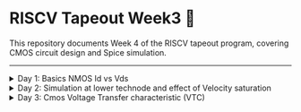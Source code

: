 # RISCV Tapeout Week3 🚀

This repository documents Week 4 of the RISCV tapeout program, covering CMOS circuit design and Spice simulation.

---

<details>
<summary>Day 1: Basics NMOS Id vs Vds</summary>

## Day 1: Basics — NMOS Id vs Vds

NMOS and PMOS transistors form the foundation of logic gates:

- NMOS devices are N-channel MOSFETs with a P-type substrate, SiO2 isolation, n+ source/drain, gate oxide, and a gate made from polysilicon or metal. Terminals: Gate (G), Source (S), Drain (D), Body (B).
- PMOS devices use an N-type substrate and p+ diffusion regions.

A MOSFET operates in three main modes:

1. Cutoff mode
   - Condition: `VGS < Vt` (threshold voltage).
   - Source, drain, and body junctions are off; no inversion channel forms → transistor behaves like an open circuit.
   - No drain current flows.
   - Bulk (body) bias effect: a nonzero `VSB` changes `Vt` (positive `VSB` increases `Vt`).

2. Resistive / Linear / Triode region
   - Condition: `VGS > Vt` and `VDS < VGS − Vt`.
   - Drain current (exact): `ID = Kn * [(VGS − Vt) * VDS − 2 * VDS^2]`
   - For small `VDS`: `ID ≈ Kn * (VGS − Vt) * VDS` (acts like a voltage-controlled resistor).
   - `Kn` depends on process, `W`, and `L`.

3. Saturation region
   - Condition: `VGS > Vt` and `VDS ≥ VGS − Vt`.
   - Channel pinches off near the drain; current approximately independent of `VDS`.
   - Ideal saturation current: `ID ≈ (Kn / 2) * (VGS − Vt)^2`.
   - With channel-length modulation: `ID = (Kn / 2) * (VGS − Vt)^2 * (1 + λ * VDS)` where `λ` models the dependence on `VDS`.

Introduction to SPICE
- SPICE uses device models (from the foundry/PDK) and circuit netlists to compute waveforms and operating points based on the equations above and many fitted parameters (e.g., `VTH0`, `U0`, etc.).

How to perform SPICE simulation
1. Verify the setup: ensure model parameters (Kn, Vto, etc.) match the target technology node.
2. Create a SPICE netlist for the circuit.

Basic steps when writing a SPICE netlist:
- Define nodes.
- Define device elements connecting nodes, e.g.:
  - `M1 vdd n1 0 0 nmos W=1.8u L=1.2u`
    - `M1` = device name, followed by terminals, model name, and parameters.
- Include the PDK/model `.lib` file that contains device model definitions.

![Image](https://github.com/Santosh3672/RISC-V_Tapeout_Programm/blob/main/Week%204%3A%20Spice%20simulation%20for%20STA/Image%20W4/W4d1p2.png)

Labs
- For labs we used the repository: https://github.com/kunalg123/sky130CircuitDesignWorkshop/tree/main
- Directory of interest:
  - `sky130CircuitDesignWorkshop/design/sky130_fd_pr/` — contains `cells/` and `models/`.

Objective: Plot Id vs Vds for different Vgs values.

Spice netlist used:

```spice
* Model / Netlist Description
.param temp=27

* Including sky130 library files (adjust path if needed)
.lib "sky130_fd_pr/models/sky130.lib.spice" tt

* Circuit netlist
XM1 Vdd n1 0 0 sky130_fd_pr__nfet_01v8 w=5 l=2
R1 n1 in 55
Vdd vdd 0 1.8V
Vin in 0 1.8V

* Simulation commands
.op
.dc Vdd 0 1.8 0.1 Vin 0 1.8 0.2

.control
run
display
setplot dc1
.endc

.end
```

Components of the SPICE netlist
1. Parameter definition: `temp = 27`
2. Include `.lib` from the models directory (the `sky130_fd_pr__nfet_01v8` model is referenced).
3. Circuit elements: NFET, resistor, and voltage sources.
4. Simulation: DC sweep for `Vdd` (acts as `Vds`) and `Vin` (acts as `Vgs`).

Steps to perform SPICE simulation using ngspice:
1. Run:
   ```
   ngspice ./day1_nfet_idvds_L2_W5.spice
   ```
   ![Image](https://github.com/Santosh3672/RISC-V_Tapeout_Programm/blob/main/Week%204%3A%20Spice%20simulation%20for%20STA/Image%20W4/W4d1p3.png)

2. Plot the drain branch current vs Vds:
   - Example: `plot -vdd#branch`
   - Note: branch current sign may be negative due to SPICE sign conventions — use the sign or absolute value as needed.
   ![Image](https://github.com/Santosh3672/RISC-V_Tapeout_Programm/blob/main/Week%204%3A%20Spice%20simulation%20for%20STA/Image%20W4/W4d1p4.png)

We have Id on the Y axis and Vds on the X axis; different traces correspond to different `Vgs`.

W/L ratio = 5/2 = 2.5

</details>


<details>
<summary>Day 2: Simulation at lower technode and effect of Velocity saturation</summary>

## Day 2: Simulation at lower technode and effect of Velocity saturation

This section compares long- and short-channel MOSFET behavior (L = 2 µm vs L = 150 nm) to illustrate velocity saturation and its effect on Id–Vgs and Id–Vds characteristics.

### Short‑channel example (L = 150 nm)

Spice netlist used:
```spice
*Model Description
.param temp=27


*Including sky130 library files
.lib "sky130_fd_pr/models/sky130.lib.spice" tt


*Netlist Description



XM1 Vdd n1 0 0 sky130_fd_pr__nfet_01v8 w=0.375 l=0.15

R1 n1 in 55

Vdd vdd 0 1.8V
Vin in 0 1.8V

*simulation commands

.op
.dc Vdd 0 1.8 0.1 Vin 0 1.8 0.2

.control

run
display
setplot dc1
.endc

.end
```

Spice waveform:

![Image](https://github.com/Santosh3672/RISC-V_Tapeout_Programm/blob/main/Week%204%3A%20Spice%20simulation%20for%20STA/Image%20W4/W4d2p1.png)

W/L ratio = 0.375/0.15

Notes:
- L reduced to 150 nm to study velocity saturation.
- W changed from default 390 µm to 375 µm so W/L ≈ 2.5 (kept comparable to long-channel case).

Observation:
- For the short-channel device, saturation drain current shows an approximately linear dependence on Vgs (due to velocity saturation), unlike the quadratic dependence predicted for long-channel devices.


---

### Id vs Vgs — long vs short channel

Long-channel (example, L = 2 µm) netlist:
```spice
*Model Description
.param temp=27

*Including sky130 library files
.lib "sky130_fd_pr/models/sky130.lib.spice" tt

*Netlist Description

XM1 Vdd n1 0 0 sky130_fd_pr__nfet_01v8 w=2 l=5

R1 n1 in 55

Vdd vdd 0 1.8V
Vin in 0 1.8V

*simulation commands

.op
.dc Vin 0 1.8 0.1 Vdd 0 2.5 2.5

.control

run
display
setplot dc1
.endc

.end
```

Simulation waveform (long channel):
![Image](https://github.com/Santosh3672/RISC-V_Tapeout_Programm/blob/main/Week%204%3A%20Spice%20simulation%20for%20STA/Image%20W4/W4d2p2.png)

Observation:
- Id varies roughly quadratically with Vgs for the long-channel device (as per square-law behavior).

Short-channel Id vs Vgs netlist (repeat for comparison):
```spice
*Model Description
.param temp=27


*Including sky130 library files
.lib "sky130_fd_pr/models/sky130.lib.spice" tt


*Netlist Description



XM1 Vdd n1 0 0 sky130_fd_pr__nfet_01v8 w=0.375 l=0.15

R1 n1 in 55

Vdd vdd 0 1.8V
Vin in 0 1.8V

*simulation commands

.op
.dc Vin 0 1.8 0.1 Vdd 0 2.5 2.5

.control

run
display
setplot dc1
.endc

.end
```

Simulation waveform (short channel):
![Image](https://github.com/Santosh3672/RISC-V_Tapeout_Programm/blob/main/Week%204%3A%20Spice%20simulation%20for%20STA/Image%20W4/W4d2p3.png)

Observation:
- Id increases approximately linearly with Vgs for the short-channel device because carriers reach velocity saturation; the square‑law no longer holds.

Definitions / notes:
- Vdsat: technology-dependent saturation voltage where carriers begin to saturate in velocity.
- Threshold voltage, mobility, and other parameters are taken from the sky130 model file included via the `.lib` directive.
- Keeping comparable W/L between cases isolates the effect of channel length scaling.

</details>


<details>
<summary>Day 3: Cmos Voltage Transfer characteristic (VTC)</summary>

## Day 3: Cmos Voltage Transfer characteristic (VTC)


The VTC (Vin vs Vout) of a CMOS inverter shows switching behavior and the inverter switching threshold Vm. It is obtained by overlapping the NMOS pull‑down and PMOS load characteristics or by sweeping Vin and plotting out.

### DC VTC (DC sweep)

Spice deck to evaluate VTC (DC sweep):

 ````
 *Model Description
.param temp=27


*Including sky130 library files
.lib "sky130_fd_pr/models/sky130.lib.spice" tt


*Netlist Description


XM1 out in vdd vdd sky130_fd_pr__pfet_01v8 w=0.84 l=0.15
XM2 out in 0 0 sky130_fd_pr__nfet_01v8 w=0.36 l=0.15


Cload out 0 50fF

Vdd vdd 0 1.8V
Vin in 0 1.8V

*simulation commands

.op

.dc Vin 0 1.8 0.01

.control
run
setplot dc1
display
.endc

.end
````

Notes:
- The pMOS W/L is larger than nMOS W/L (Wp/Lp = 5.6 vs Wn/Ln = 1.8) to compensate for lower pMOS mobility.
- In ngspice use `plot out vs in` to view the VTC.

![Image](https://github.com/Santosh3672/RISC-V_Tapeout_Programm/blob/main/Week%204%3A%20Spice%20simulation%20for%20STA/Image%20W4/W4d3p1.png)

- To find the switching threshold Vm, locate the point where Vin = Vout (zoom if necessary).

![Image](https://github.com/Santosh3672/RISC-V_Tapeout_Programm/blob/main/Week%204%3A%20Spice%20simulation%20for%20STA/Image%20W4/W4d3p2.png)
 


### Dynamic response (transition)
To simulate the inverter switching dynamically, use a pulse input and transient simulation:



```spice
*Model Description
.param temp=27


*Including sky130 library files
.lib "sky130_fd_pr/models/sky130.lib.spice" tt


*Netlist Description


XM1 out in vdd vdd sky130_fd_pr__pfet_01v8 w=0.84 l=0.15
XM2 out in 0 0 sky130_fd_pr__nfet_01v8 w=0.36 l=0.15


Cload out 0 50fF

Vdd vdd 0 1.8V
Vin in 0 PULSE(0V 1.8V 0 0.1ns 0.1ns 2ns 4ns)

*simulation commands

.tran 1n 10n

.control
run
.endc

.end
```



- The PULSE source toggles Vin between 0 and 1.8 V with specified rise/fall times and periods.
- Plot `out` and `in` vs. `time` to measure delays.

![Image](https://github.com/Santosh3672/RISC-V_Tapeout_Programm/blob/main/Week%204%3A%20Spice%20simulation%20for%20STA/Image%20W4/W4d3p3.png)

- Rising delay: time difference when both Vin and Vout cross Vdd/2 (0.9 V) on the rising edge.


![Image](https://github.com/Santosh3672/RISC-V_Tapeout_Programm/blob/main/Week%204%3A%20Spice%20simulation%20for%20STA/Image%20W4/W4d3p4.png)

From image above rise delay = (2.48-2.15) ns = 0.33ns = 330ps

- Falling delay: analogous measurement on the falling edge.

![Image](https://github.com/Santosh3672/RISC-V_Tapeout_Programm/blob/main/Week%204%3A%20Spice%20simulation%20for%20STA/Image%20W4/W4d3p5.png)

From image above fall delay is 4.33-4.05 ns = 0.28ns = 280ps.

**Simulation of Cmos with equal WL ratio of Pmos and Nmos:**  
Wn = 0.36um, Ln = 0.15um, Wp = 0.42um, Lp = 0.15um

Wp of 0.36 was not available so we choose the closest one:
VTC plot:

![Image](https://github.com/Santosh3672/RISC-V_Tapeout_Programm/blob/main/Week%204%3A%20Spice%20simulation%20for%20STA/Image%20W4/W4d3p6.png)

Switching threshold extracted = 0.817V

Transition plot:

![Image](https://github.com/Santosh3672/RISC-V_Tapeout_Programm/blob/main/Week%204%3A%20Spice%20simulation%20for%20STA/Image%20W4/W4d3p7.png)


Rise transition :

![Image](https://github.com/Santosh3672/RISC-V_Tapeout_Programm/blob/main/Week%204%3A%20Spice%20simulation%20for%20STA/Image%20W4/W4d3p8.png)

Extracted rise transition delay = 2.76 – 2.15 ns = 610ps.


Fall transition :

![Image](https://github.com/Santosh3672/RISC-V_Tapeout_Programm/blob/main/Week%204%3A%20Spice%20simulation%20for%20STA/Image%20W4/W4d3p9.png)


Extracted fall transition delay = 4.32 – 4.05 ns = 270ps.


### Experiments: varying Wp (keeping Wn = 0.36, Ln = Lp = 0.15 µm)
We tested several Wp values to study VTC and transition delays. Wn = 0.36 µm, Ln = Lp = 0.15 µm.

| Wp (µm) | Wp/Lp | Wn/Ln | Wp/Lp : Wn/Ln | Switching threshold Vm (V) | Rise delay (ps) | Fall delay (ps) |
|---------:|------:|------:|---------------:|---------------------------:|----------------:|----------------:|
| 0.42     | 2.8   | 2.4   | 1.166          | 0.817                     | 610             | 270             |
| 0.84     | 5.6   | 2.4   | 2.333          | 0.876                     | 330             | 280             |
| 1.26     | 8.4   | 2.4   | 3.5            | 0.881                     | 234             | 286             |
| 1.68     | 11.2  | 2.4   | 4.66           | 0.9038                    | 179.8           | 288.6           |
| 2.10     | 14.0  | 2.4   | 5.833          | 0.917                     | 147.8           | 291.9           |


Observations:
- When pMOS and nMOS have equal W/L ratio, the switching threshold is below Vdd/2 (due to higher nMOS mobility).
- With pMOS W/L similar to nMOS W/L, rise delay is large and fall delay is small.
- Increasing pMOS W/L reduces rise delay significantly at first, then it starts to saturate; fall delay increases slowly.
- For Wp/Lp in the range ~3.5–4.66 × Wn/Ln the switching threshold approaches ≈ 0.9 V (Vdd/2).
- In the range ≈2.33–3.5 × Wn/Ln the rise and fall delays become approximately equal.

Key takeaways for STA:
- For clock-tree synthesis where balanced rise/fall is desired, use Wp in the range 0.84–1.26 µm (for the given process and Wn).
- For timing-critical paths with negative slack, increase Wp to speed up rising transitions.
- For non-critical paths, choose smaller Wp (e.g., 0.42 µm) to save area.



</details>
